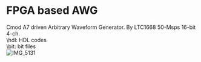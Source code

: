 # FPGA based AWG
Cmod A7 driven Arbitrary Waveform Generator. By LTC1668 50-Msps 16-bit 4-ch.<br>
\hdl: HDL codes<br>
\bit: bit files<br>
![IMG_5131](https://user-images.githubusercontent.com/52226620/220888699-1493d788-4c50-4950-8657-d978f38e3d2d.jpg)
